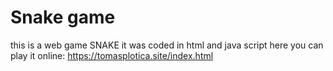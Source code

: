 # Snake game
this is a web game SNAKE
it was coded in html and java script
here you can play it online: https://tomasplotica.site/index.html
